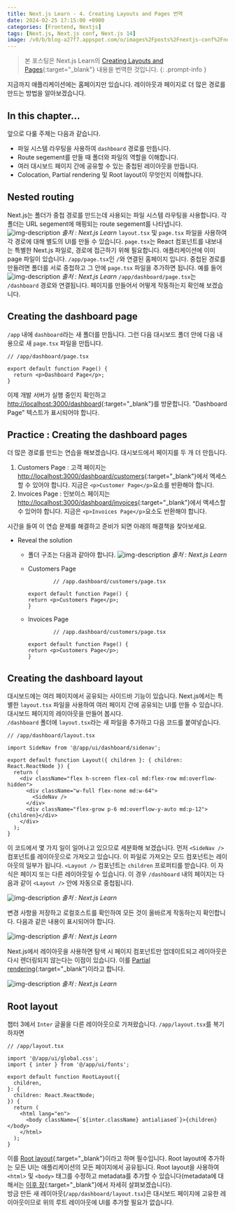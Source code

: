 ```yaml
---
title: Next.js Learn - 4. Creating Layouts and Pages 번역
date: 2024-02-25 17:15:00 +0900
categories: [Frontend, Nextjs]
tags: [Next.js, Next.js conf, Next.js 14]
image: /v0/b/blog-a27f7.appspot.com/o/images%2Fposts%2Fnextjs-conf%2Fnextjs.png?alt=media&token=09247773-9707-4dd1-b3ca-3fe7f943497a
---
```


> 본 포스팅은 Next.js Learn의 [Creating Layouts and Pages](https://nextjs.org/learn/dashboard-app/creating-layouts-and-pages){:target="\_blank"} 내용을 번역한 것입니다.
{: .prompt-info }

지금까지 애플리케이션에는 홈페이지만 있습니다. 레이아웃과 페이지로 더 많은 경로를 만드는 방법을 알아보겠습니다.

## In this chapter...
앞으로 다룰 주제는 다음과 같습니다.
- 파일 시스템 라우팅을 사용하여 `dashboard` 경로를 만듭니다.
- Route segement를 만들 때 폴더와 파일의 역할을 이해합니다.
- 여러 대시보드 페이지 간에 공유할 수 있는 중첩된 레이아웃을 만듭니다.
- Colocation, Partial rendering 및 Root layout이 무엇인지 이해합니다.

## Nested routing
Next.js는 폴더가 중첩 경로를 만드는데 사용되는 파일 시스템 라우팅을 사용합니다. 각 폴더는 URL segement에 매핑되는 route segement를 나타냅니다.
![img-description](/v0/b/blog-a27f7.appspot.com/o/images%2Fposts%2Fcreating-layouts-and-pages%2Fnested-routing-1.png?alt=media&token=96a8d0d9-4f85-4aec-80f9-8ea09819ff69)
_출처 : Next.js Learn_
`layout.tsx` 및 `page.tsx` 파일을 사용하여 각 경로에 대해 별도의 UI를 만들 수 있습니다. `page.tsx`는 React 컴포넌트를 내보내는 특별한 Next.js 파일로, 경로에 접근하기 위해 필요합니다. 애플리케이션에 이미 page 파일이 있습니다. `/app/page.tsx`인 `/`와 연결된 홈페이지 입니다. 중첩된 경로를 만들려면 폴더를 서로 중첩하고 그 안에 `page.tsx` 파일을 추가하면 됩니다. 예를 들어
![img-description](/v0/b/blog-a27f7.appspot.com/o/images%2Fposts%2Fcreating-layouts-and-pages%2Fnested-routing-2.png?alt=media&token=831b2696-64e3-42dc-adc9-653c052f4fbd)
_출처 : Next.js Learn_
`/app/dashboard/page.tsx`는 `/dashboard` 경로와 연결됩니다. 페이지를 만들어서 어떻게 작동하는지 확인해 보겠습니다.

## Creating the dashboard page
`/app` 내에 `dashboard`라는 새 폴더를 만듭니다. 그런 다음 대시보드 폴더 안에 다음 내용으로 새 `page.tsx` 파일을 만듭니다.
```react
// /app/dashboard/page.tsx

export default function Page() {
  return <p>Dashboard Page</p>;
}
```
이제 개발 서버가 실행 중인지 확인하고 [http://localhost:3000/dashboard](http://localhost:3000/dashboard){:target="\_blank"}를 방문합니다. "Dashboard Page" 텍스트가 표시되어야 합니다.

## Practice : Creating the dashboard pages
더 많은 경로를 만드는 연습을 해보겠습니다. 대시보드에서 페이지를 두 개 더 만듭니다.
1. Customers Page : 고객 페이지는 [http://localhost:3000/dashboard/customers](http://localhost:3000/dashboard/customers){:target="\_blank"}에서 액세스할 수 있어야 합니다. 지금은 `<p>Customer Page</p>`요소를 반환해야 합니다.
2. Invoices Page : 인보이스 페이지는 [http://localhost:3000/dashboard/invoices](http://localhost:3000/dashboard/invoices){:target="\_blank"}에서 액세스할 수 있어야 합니다. 지금은 `<p>Invoices Page</p>`요소도 반환해야 합니다.

시간을 들여 이 연습 문제를 해결하고 준비가 되면 아래의 해결책을 찾아보세요.
- Reveal the solution
    - 폴더 구조는 다음과 같아야 합니다.
        ![img-description](/v0/b/blog-a27f7.appspot.com/o/images%2Fposts%2Fcreating-layouts-and-pages%2Fpractice.png?alt=media&token=0aebdbd4-c62d-48d8-9ad4-d91f77fe08ce)
_출처 : Next.js Learn_
    - Customers Page

        ```react
                // /app.dashboard/customers/page.tsx

        export default function Page() {
        return <p>Customers Page</p>;
        }
        ```

    - Invoices Page
    
        ```react
                // /app.dashboard/customers/page.tsx

        export default function Page() {
        return <p>Customers Page</p>;
        }
        ```

## Creating the dashboard layout
대시보드에는 여러 페이지에서 공유되는 사이드바 기능이 있습니다. Next.js에서는 특별한 `layout.tsx` 파일을 사용하여 여러 페이지 간에 공유되는 UI를 만들 수 있습니다. 대시보드 페이지의 레이아웃을 만들어 봅시다. <br />
`/dashboard` 폴더에 `layout.tsx`라는 새 파일을 추가하고 다음 코드를 붙여넣습니다.

```react
// /app/dashboard/layout.tsx

import SideNav from '@/app/ui/dashboard/sidenav';
 
export default function Layout({ children }: { children: React.ReactNode }) {
  return (
    <div className="flex h-screen flex-col md:flex-row md:overflow-hidden">
      <div className="w-full flex-none md:w-64">
        <SideNav />
      </div>
      <div className="flex-grow p-6 md:overflow-y-auto md:p-12">{children}</div>
    </div>
  );
}
```
이 코드에서 몇 가지 일이 일어나고 있으므로 세분화해 보겠습니다. 먼저 `<SideNav />` 컴포넌트를 레이아웃으로 가져오고 있습니다. 이 파일로 가져오는 모드 컴포넌트는 레이아웃의 일부가 됩니다. `<Layout />` 컴포넌트는 `children` 프로퍼티를 받습니다. 이 자식은 페이지 또는 다른 레이아웃일 수 있습니다. 이 경우 `/dashboard` 내의 페이지는 다음과 같이 `<Layout />` 안에 자동으로 중첩됩니다.

![img-description](/v0/b/blog-a27f7.appspot.com/o/images%2Fposts%2Fcreating-layouts-and-pages%2Fcreating-layout-1.png?alt=media&token=113a2a2f-db95-4bab-af38-075b4e47e857)
_출처 : Next.js Learn_

변경 사항을 저장하고 로컬호스트를 확인하여 모든 것이 올바르게 작동하는지 확인합니다. 다음과 같은 내용이 표시되어야 합니다.

![img-description](/v0/b/blog-a27f7.appspot.com/o/images%2Fposts%2Fcreating-layouts-and-pages%2Fcreating-layout-2.png?alt=media&token=ba61781a-3a16-4930-af1e-0502c030204d)
_출처 : Next.js Learn_

Next.js에서 레이아웃을 사용하면 탐색 시 페이지 컴포넌트만 업데이트되고 레이아웃은 다시 렌더링되지 않는다는 이점이 있습니다. 이를 [Partial rendering](https://nextjs.org/docs/app/building-your-application/routing/linking-and-navigating#4-partial-rendering){:target="\_blank"}이라고 합니다.

![img-description](/v0/b/blog-a27f7.appspot.com/o/images%2Fposts%2Fcreating-layouts-and-pages%2Fcreating-layout-3.png?alt=media&token=d6753e36-3ccb-4799-9ac7-0613c9753110)
_출처 : Next.js Learn_


## Root layout
챕터 3에서 `Inter` 글꼴을 다른 레이아웃으로 가져왔습니다. `/app/layout.tsx`를 복기하자면
```react
// /app/layout.tsx

import '@/app/ui/global.css';
import { inter } from '@/app/ui/fonts';
 
export default function RootLayout({
  children,
}: {
  children: React.ReactNode;
}) {
  return (
    <html lang="en">
      <body className={`${inter.className} antialiased`}>{children}</body>
    </html>
  );
}
```
이를 [Root layout](https://nextjs.org/docs/app/building-your-application/routing/pages-and-layouts#root-layout-required){:target="\_blank"}이라고 하며 필수입니다. Root layout에 추가하는 모든 UI는 애플리케이션의 모든 페이지에서 공유됩니다. Root layout을 사용하여 `<html>` 및 `<body>` 태그를 수정하고 metadata를 추가할 수 있습니다(metadata에 대해서는 [이후 장](https://nextjs.org/learn/dashboard-app/adding-metadata){:target="\_blank"}에서 자세히 살펴보겠습니다). <br />
방금 만든 새 레이아웃(`/app/dashboard/layout.tsx`)은 대시보드 페이지에 고유한 레이아웃이므로 위의 루트 레이아웃에 UI를 추가할 필요가 없습니다.